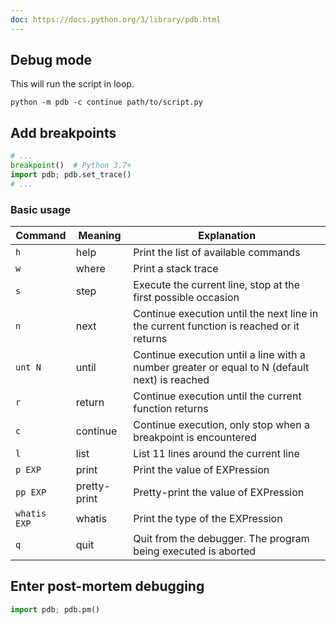 ```yaml
---
doc: https://docs.python.org/3/library/pdb.html
---
```


## Debug mode

This will run the script in loop.

```shell
python -m pdb -c continue path/to/script.py
```

## Add breakpoints

```python
# ...
breakpoint()  # Python 3.7+
import pdb; pdb.set_trace()
# ...
```

### Basic usage

| Command | Meaning | Explanation |
| --- | --- | --- |
| `h` | help | Print the list of available commands |
| `w` | where | Print a stack trace |
| `s` | step | Execute the current line, stop at the first possible occasion |
| `n` | next | Continue execution until the next line in the current function is reached or it returns |
| `unt N` | until | Continue execution until a line with a number greater or equal to N (default next) is reached |
| `r` | return | Continue execution until the current function returns |
| `c` | continue | Continue execution, only stop when a breakpoint is encountered |
| `l` | list | List 11 lines around the current line |
| `p EXP` | print | Print the value of EXPression |
| `pp EXP` | pretty-print | Pretty-print the value of EXPression |
| `whatis EXP` | whatis | Print the type of the EXPression |
| `q` | quit | Quit from the debugger. The program being executed is aborted |

## Enter post-mortem debugging

```python
import pdb; pdb.pm()
```
